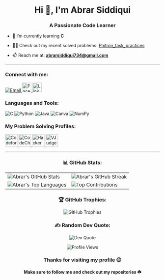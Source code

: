 <h1 align="center">Hi 👋, I'm Abrar Siddiqui</h1>
<h3 align="center">A Passionate Code Learner</h3>

- 🌱 I’m currently learning **C**

- 👨‍💻 Check out my recent solved problems: [Phitron_task_practices](https://github.com/Abraralvi2002/Phitron_task_practices)

- 📫 Reach me at: **abrarsiddiqui734@gmail.com**

---

<h3 align="left">Connect with me:</h3>
<p align="left">
  <a href="mailto:abrarsiddiqui734@gmail.com">
    <img src="https://img.shields.io/badge/Email-D14836?logo=gmail&logoColor=white" alt="Email"/>
  </a>
  <a href="https://www.facebook.com/abrarsiddiquialvi/" target="_blank">
    <img src="https://encrypted-tbn0.gstatic.com/images?q=tbn:ANd9GcTtfbcYeYgf0wQJ-LSPm3CPbyB7T1p0f5bnaA&s" alt="Facebook" width="30" height="30" />
  </a>
  <a href="https://www.linkedin.com/in/md-abrar-siddiqui-a933691b0/" target="_blank">
    <img src="https://i.ibb.co/6HK3VN7/Linked-In-icon-svg.png" alt="LinkedIn" width="30" height="30" />
  </a>
</p>

<h3 align="left">Languages and Tools:</h3>
<p align="left">
  <img src="https://img.shields.io/badge/c-%2300599C.svg?style=for-the-badge&logo=c&logoColor=white" alt="C"/>
  <img src="https://img.shields.io/badge/python-3670A0?style=for-the-badge&logo=python&logoColor=ffdd54" alt="Python"/>
  <img src="https://img.shields.io/badge/java-%23ED8B00.svg?style=for-the-badge&logo=openjdk&logoColor=white" alt="Java"/>
  <img src="https://img.shields.io/badge/Canva-%2300C4CC.svg?style=for-the-badge&logo=Canva&logoColor=white" alt="Canva"/>
  <img src="https://img.shields.io/badge/numpy-%23013243.svg?style=for-the-badge&logo=numpy&logoColor=white" alt="NumPy"/>
</p>

<h3 align="left">My Problem Solving Profiles:</h3>
<p align="left">
  <a href="https://codeforces.com/profile/Abraralvi2002" target="_blank">
    <img src="https://play-lh.googleusercontent.com/zaldniLc2XTBhNlCDR4hcD5bcRYHZ56_lO0yA2Qu-cADShy1_HDWrICSvv0EPTX79WY=w240-h480-rw" alt="Codeforces" width="40" height="40"/>
  </a>
  <a href="https://www.codechef.com/users/abrar_alvi" target="_blank">
    <img src="https://images.crunchbase.com/image/upload/c_pad,f_auto,q_auto:eco,dpr_1/zruiknbedz8yqafxbazb" alt="CodeChef" width="40" height="40"/>
  </a>
  <a href="https://www.hackerrank.com/profile/abrarsiddiqui734" target="_blank">
    <img src="https://encrypted-tbn0.gstatic.com/images?q=tbn:ANd9GcRmrrdjSfdAQujIopqqLDRjrtyT9SMd24aZuQ&s" alt="HackerRank" width="40" height="40"/>
  </a>
  <a href="https://vjudge.net/user/Abrar_alvi" target="_blank">
    <img src="https://vjudge.net/static/bundle/11b24ab2156955d8f3fa.ico" alt="VJudge" width="40" height="40"/>
  </a>
</p>

---

<h3 align="center">📊 GitHub Stats:</h3>

<p align="center">
  <table>
    <tr>
      <td>
        <img src="https://github-readme-stats.vercel.app/api?username=Abraralvi2002&theme=tokyonight&hide_border=false&include_all_commits=false&count_private=false" alt="Abrar's GitHub Stats" />
      </td>
      <td>
        <img src="https://nirzak-streak-stats.vercel.app/?user=Abraralvi2002&theme=tokyonight&hide_border=false" alt="Abrar's GitHub Streak" />
      </td>
    </tr>
    <tr>
      <td>
        <img src="https://github-readme-stats.vercel.app/api/top-langs/?username=Abraralvi2002&theme=tokyonight&hide_border=false&include_all_commits=false&count_private=false" alt="Abrar's Top Languages" />
      </td>
      <td>
        <img src="https://github-contributor-stats.vercel.app/api?username=Abraralvi2002&limit=5&theme=tokyonight&combine_all_yearly_contributions=true" alt="Top Contributions" />
      </td>
    </tr>
  </table>
</p>

<h3 align="center">🏆 GitHub Trophies:</h3>
<p align="center">
  <img src="https://github-profile-trophy.vercel.app/?username=Abraralvi2002&theme=radical&no-frame=false&no-bg=true&margin-w=4" alt="GitHub Trophies"/>
</p>

<h3 align="center">✍️ Random Dev Quote:</h3>
<p align="center">
  <img src="https://quotes-github-readme.vercel.app/api?type=horizontal&theme=radical" alt="Dev Quote"/>
</p>

<p align="center">
  <img src="https://komarev.com/ghpvc/?username=Abraralvi2002&color=blue&style=flat-square" alt="Profile Views"/>
</p>

<h3 align="center">Thanks for visiting my profile 😊</h3>
<h4 align="center">Make sure to follow me and check out my repositories ☘️</h4>
